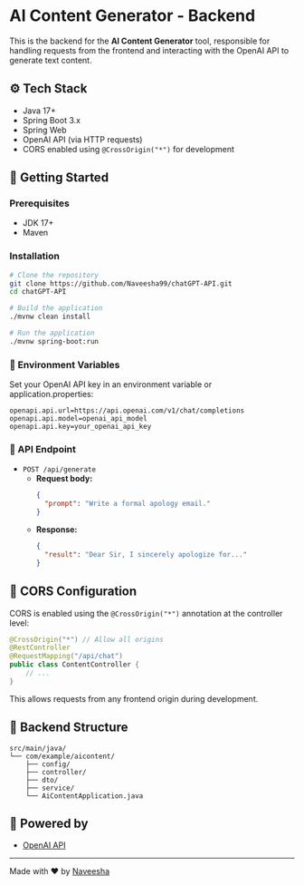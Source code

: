 # AI Content Generator - Backend

This is the backend for the **AI Content Generator** tool, responsible for handling requests from the frontend and interacting with the OpenAI API to generate text content.

## ⚙️ Tech Stack

- Java 17+
- Spring Boot 3.x
- Spring Web
- OpenAI API (via HTTP requests)
- CORS enabled using `@CrossOrigin("*")` for development

## 🚀 Getting Started

### Prerequisites

- JDK 17+
- Maven

### Installation

```bash
# Clone the repository
git clone https://github.com/Naveesha99/chatGPT-API.git
cd chatGPT-API

# Build the application
./mvnw clean install

# Run the application
./mvnw spring-boot:run
```

### 🔐 Environment Variables

Set your OpenAI API key in an environment variable or application.properties:

```properties
openapi.api.url=https://api.openai.com/v1/chat/completions
openapi.api.model=openai_api_model
openapi.api.key=your_openai_api_key
```

### 📡 API Endpoint

- `POST /api/generate`
  - **Request body:**
    ```json
    {
      "prompt": "Write a formal apology email."
    }
    ```
  - **Response:**
    ```json
    {
      "result": "Dear Sir, I sincerely apologize for..."
    }
    ```

## 🔐 CORS Configuration

CORS is enabled using the `@CrossOrigin("*")` annotation at the controller level:

```java
@CrossOrigin("*") // Allow all origins
@RestController
@RequestMapping("/api/chat")
public class ContentController {
    // ...
}
```

This allows requests from any frontend origin during development.

## 📂 Backend Structure

```
src/main/java/
└── com/example/aicontent/
    ├── config/
    ├── controller/
    ├── dto/
    ├── service/
    └── AiContentApplication.java
```

## 🧠 Powered by

- [OpenAI API](https://platform.openai.com/)

---

Made with ❤️ by [Naveesha](https://github.com/Naveesha99)
